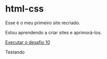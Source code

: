 # html-css

Esse é o meu primeiro site recriado.

Estou aprendendo a criar sites e aprimorá-los.

<a href="https://victorteonacio.github.io/html-css/desafios/d010/android.html">Executar o desafio 10</a>

Testando
